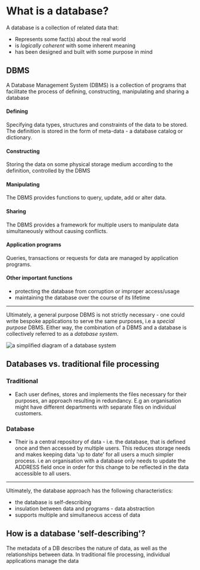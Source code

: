 # What is a database?

A database is a collection of related data that:
- Represents some fact(s) about the real world
- is *logically coherent* with some inherent meaning
- has been designed and built with some purpose in mind

## DBMS

A Database Management System (DBMS) is a collection of programs that facilitate
the process of defining, constructing, manipulating and sharing a database

#### Defining

Specifying data types, structures and constraints of the data to be stored. The
definition is stored in the form of meta-data - a database catalog or
dictionary.

#### Constructing

Storing the data on some physical storage medium according to the definition,
controlled by the DBMS

#### Manipulating 

The DBMS provides functions to query, update, add or alter data.

#### Sharing

The DBMS provides a framework for multiple users to manipulate data
simultaneously without causing conflicts.

#### Application programs

Queries, transactions or requests for data are managed by application programs. 

#### Other important functions

- protecting the database from corruption or improper access/usage
- maintaining the database over the course of its lifetime

---

Ultimately, a general purpose DBMS is not strictly necessary - one could write
bespoke applications to serve the same purposes, i.e a *special purpose* DBMS.
Either way, the combination of a DBMS and a database is collectively referred to
as a *database system*.
    
![a simplified diagram of a database system](simple_db.png)

## Databases vs. traditional file processing

### Traditional

- Each user defines, stores and implements the files necessary for their purposes, an
    approach resulting in redundancy. E.g an organisation might have different
    departments with separate files on individual customers. 

### Database

- Their is a central repository of data - i.e. the database, that is defined
    once and then accessed by multiple users. This reduces storage needs and
    makes keeping data 'up to date' for all users a much simpler process. i.e an
    organisation with a database only needs to update the ADDRESS field once in
    order for this change to be reflected in the data accessible to all users.

--- 

Ultimately, the database approach has the following characteristics:

* the database is self-describing
* insulation between data and programs - data abstraction
* supports multiple and simultaneous access of data

## How is a database 'self-describing'?

The metadata of a DB describes the nature of data, as well as the relationships
between data. In traditional file processing, individual applications manage the
data


